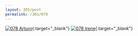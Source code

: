 ```yaml
---
layout: 365/post
permalink: /365/078
---
```


[![078 Arturo](https://c1.staticflickr.com/1/705/21236603791_0ede6d2576_c.jpg)](https://www.flickr.com/photos/131440297@N08/21236603791/){:target="_blank"}
[![078 Irene](https://c2.staticflickr.com/6/5815/21227751175_fb07d9e3ba_c.jpg)](https://www.flickr.com/photos/25124902@N04/21227751175/){:target="_blank"}


>

>
